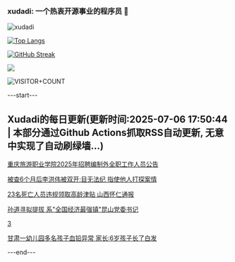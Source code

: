 ### xudadi: 一个热衷开源事业的程序员 👋

![xudadi](https://github-readme-stats-git-masterorgs-github-readme-stats-team.vercel.app/api?username=xudadi)

[![Top Langs](https://github-readme-stats.vercel.app/api/top-langs/?username=xudadi)](https://github.com/anuraghazra/github-readme-stats)

[![GitHub Streak](https://streak-stats.demolab.com?user=xudadi&locale=zh_Hans)](https://git.io/streak-stats)

![](https://raw.githubusercontent.com/xudadi/xudadi/main/assets/github-contribution-grid-snake.svg)

![VISITOR+COUNT](https://komarev.com/ghpvc/?username=xudadi&label=VISITOR+COUNT)


---start---

## Xudadi的每日更新(更新时间:2025-07-06 17:50:44 | 本部分通过Github Actions抓取RSS自动更新, 无意中实现了自动刷绿墙...)

[重庆旅游职业学院2025年招聘编制外全职工作人员公告](https://www.gongkaoleida.com/article/2492855)

[被查6个月后李洪伟被双开:目无法纪 指使他人打探案情](https://m.163.com/news/article/K3NNG02N0514R9P4.html)

[23名死亡人员违规领取高龄津贴 山西怀仁通报](https://m.163.com/news/article/K3NQMD570534A4SC.html)

[孙道寻拟提拔 系"全国经济最强镇"昆山党委书记](https://m.163.com/news/article/K3NJ16EJ0512D3VJ.html)

[3](https://m.163.com/touch/news/sub/domestic)

[甘肃一幼儿园多名孩子血铅异常 家长:6岁孩子长了白发](https://m.163.com/news/article/K3NOCPSJ051492T3.html)

---end---
